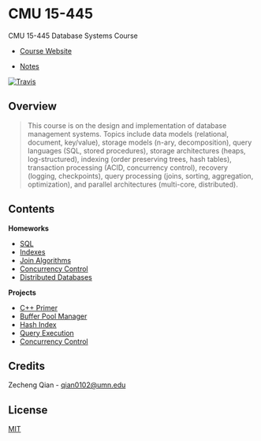 # CMU 15-445
 CMU 15-445 Database Systems Course

+   [Course Website](https://15445.courses.cs.cmu.edu/fall2021/)

+   [Notes](https://lyrics-reading.notion.site/CMU-15-445-37b7bb98903a49b297a8bdc71cff826f)

[![Travis](https://img.shields.io/badge/language-c++-green.svg)]()

## Overview

>This course is on the design and implementation of database management systems. Topics include data models (relational, document, key/value), storage models (n-ary, decomposition), query languages (SQL, stored procedures), storage architectures (heaps, log-structured), indexing (order preserving trees, hash tables), transaction processing (ACID, concurrency control), recovery (logging, checkpoints), query processing (joins, sorting, aggregation, optimization), and parallel architectures (multi-core, distributed).

## Contents

**Homeworks**

+   [SQL]()
+   [Indexes]()
+   [Join Algorithms]()
+   [Concurrency Control]()
+   [Distributed Databases]()

**Projects**

+   [C++ Primer]()
+   [Buffer Pool Manager]()
+   [Hash Index]()
+   [Query Execution]()
+   [Concurrency Control]()

## Credits

Zecheng Qian - qian0102@umn.edu

## License

[MIT](./LICENSE)

